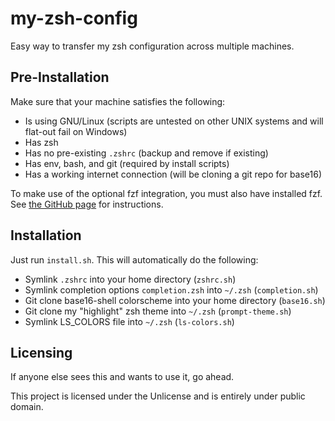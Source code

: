 # my-zsh-config

Easy way to transfer my zsh configuration across multiple machines.

## Pre-Installation

Make sure that your machine satisfies the following:
- Is using GNU/Linux (scripts are untested on other UNIX systems and will
  flat-out fail on Windows)
- Has zsh
- Has no pre-existing `.zshrc` (backup and remove if existing)
- Has env, bash, and git (required by install scripts)
- Has a working internet connection (will be cloning a git repo for base16)

To make use of the optional fzf integration, you must also have installed fzf.
See [the GitHub page](https://github.com/junegunn/fzf) for instructions.

## Installation

Just run `install.sh`. This will automatically do the following:
- Symlink `.zshrc` into your home directory (`zshrc.sh`)
- Symlink completion options `completion.zsh` into `~/.zsh` (`completion.sh`)
- Git clone base16-shell colorscheme into your home directory (`base16.sh`)
- Git clone my "highlight" zsh theme into `~/.zsh` (`prompt-theme.sh`)
- Symlink LS_COLORS file into `~/.zsh` (`ls-colors.sh`)

## Licensing

If anyone else sees this and wants to use it, go ahead.

This project is licensed under the Unlicense and is entirely under public
domain.
